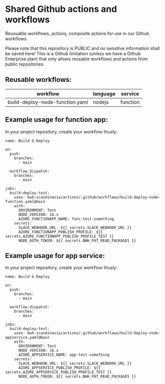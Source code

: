 # Shared Github actions and workflows

Reusuable workflows, actions, composite actions for use in our Github workflows.

Please note that this repository is _PUBLIC_ and no sensitive information shall be saved here! This is a Github limitation (unless we have a Github Enterprise plan) that only allows reusable workflows and actions from public repositories.

## Reusable workflows:

| workflow                        | language | service  |
| ------------------------------- | -------- | -------- |
| build-deploy-node-function.yaml | nodejs   | function |


## Example usage for function app:

In your project repository, create your workflow thusly:

```
name: Build & Deploy

on:
  push:
    branches:
      - main

  workflow_dispatch:
    branches:
      - main

jobs:
  build-deploy-test:
    uses: bwh-scandinavia/actions/.github/workflows/build-deploy-node-function.yaml@main
    with:
      ENVIRONMENT: Test
      NODE_VERSION: 16.x
      AZURE_FUNCTIONAPP_NAME: func-test-something
    secrets:
      SLACK_WEBHOOK_URL: ${{ secrets.SLACK_WEBHOOK_URL }}
      AZURE_FUNCTIONAPP_PUBLISH_PROFILE: ${{ secrets.AZURE_FUNCTIONAPP_PUBLISH_PROFILE_TEST }}
      NODE_AUTH_TOKEN: ${{ secrets.BWH_PAT_READ_PACKAGES }}
```

## Example usage for app service:

In your project repository, create your workflow thusly:

```
name: Build & Deploy

on:
  push:
    branches:
      - main

  workflow_dispatch:
    branches:
      - main

jobs:
  build-deploy-test:
    uses: bwh-scandinavia/actions/.github/workflows/build-deploy-node-appservice.yaml@main
    with:
      ENVIRONMENT: Test
      NODE_VERSION: 16.x
      AZURE_APPSERVICE_NAME: app-test-something
    secrets:
      SLACK_WEBHOOK_URL: ${{ secrets.SLACK_WEBHOOK_URL }}
      AZURE_APPSERVICE_PUBLISH_PROFILE: ${{ secrets.AZURE_APPSERVICE_PUBLISH_PROFILE_TEST }}
      NODE_AUTH_TOKEN: ${{ secrets.BWH_PAT_READ_PACKAGES }}
```

